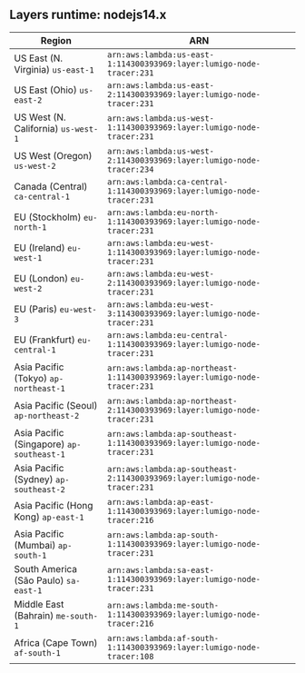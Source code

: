 Layers runtime: nodejs14.x
----
| Region | ARN |
| --- | --- |
|US East (N. Virginia)  `us-east-1`|`arn:aws:lambda:us-east-1:114300393969:layer:lumigo-node-tracer:231`|
|US East (Ohio)  `us-east-2`|`arn:aws:lambda:us-east-2:114300393969:layer:lumigo-node-tracer:231`|
|US West (N. California)  `us-west-1`|`arn:aws:lambda:us-west-1:114300393969:layer:lumigo-node-tracer:231`|
|US West (Oregon)  `us-west-2`|`arn:aws:lambda:us-west-2:114300393969:layer:lumigo-node-tracer:234`|
|Canada (Central)  `ca-central-1`|`arn:aws:lambda:ca-central-1:114300393969:layer:lumigo-node-tracer:231`|
|EU (Stockholm)  `eu-north-1`|`arn:aws:lambda:eu-north-1:114300393969:layer:lumigo-node-tracer:231`|
|EU (Ireland)  `eu-west-1`|`arn:aws:lambda:eu-west-1:114300393969:layer:lumigo-node-tracer:231`|
|EU (London)  `eu-west-2`|`arn:aws:lambda:eu-west-2:114300393969:layer:lumigo-node-tracer:231`|
|EU (Paris)  `eu-west-3`|`arn:aws:lambda:eu-west-3:114300393969:layer:lumigo-node-tracer:231`|
|EU (Frankfurt)  `eu-central-1`|`arn:aws:lambda:eu-central-1:114300393969:layer:lumigo-node-tracer:231`|
|Asia Pacific (Tokyo)  `ap-northeast-1`|`arn:aws:lambda:ap-northeast-1:114300393969:layer:lumigo-node-tracer:231`|
|Asia Pacific (Seoul)  `ap-northeast-2`|`arn:aws:lambda:ap-northeast-2:114300393969:layer:lumigo-node-tracer:231`|
|Asia Pacific (Singapore)  `ap-southeast-1`|`arn:aws:lambda:ap-southeast-1:114300393969:layer:lumigo-node-tracer:231`|
|Asia Pacific (Sydney)  `ap-southeast-2`|`arn:aws:lambda:ap-southeast-2:114300393969:layer:lumigo-node-tracer:231`|
|Asia Pacific (Hong Kong)  `ap-east-1`|`arn:aws:lambda:ap-east-1:114300393969:layer:lumigo-node-tracer:216`|
|Asia Pacific (Mumbai)  `ap-south-1`|`arn:aws:lambda:ap-south-1:114300393969:layer:lumigo-node-tracer:231`|
|South America (São Paulo)  `sa-east-1`|`arn:aws:lambda:sa-east-1:114300393969:layer:lumigo-node-tracer:231`|
|Middle East (Bahrain)  `me-south-1`|`arn:aws:lambda:me-south-1:114300393969:layer:lumigo-node-tracer:216`|
|Africa (Cape Town)  `af-south-1`|`arn:aws:lambda:af-south-1:114300393969:layer:lumigo-node-tracer:108`|

